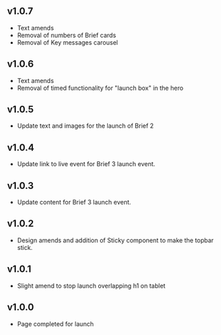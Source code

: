 ## v1.0.7

- Text amends
- Removal of numbers of Brief cards
- Removal of Key messages carousel

## v1.0.6

- Text amends
- Removal of timed functionality for "launch box" in the hero

## v1.0.5

- Update text and images for the launch of Brief 2

## v1.0.4
- Update link to live event for Brief 3 launch event.

## v1.0.3
- Update content for Brief 3 launch event.

## v1.0.2

- Design amends and addition of Sticky component to make the topbar stick.
## v1.0.1

- Slight amend to stop launch overlapping h1 on tablet
## v1.0.0

- Page completed for launch